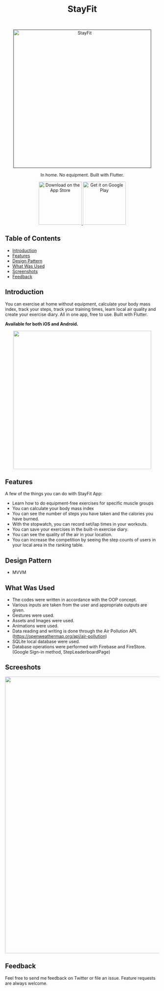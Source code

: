 <h1 align="center"> StayFit </h1> <br>
<p align="center">
  <a href="">
    <img alt="StayFit" title="StayFit" src="https://i.imgur.com/HXfwKzd.png" width="450">
  </a>
</p>

<p align="center">
  In home. No equipment. Built with Flutter.
</p>

<p align="center">
  <a href="https://itunes.apple.com/us/app/stayfit/id1251347962?mt=8">
    <img alt="Download on the App Store" title="App Store" src="http://i.imgur.com/0n2zqHD.png" width="140">
  </a>

  <a href="https://play.google.com/store/apps/details?id=com.stayfit">
    <img alt="Get it on Google Play" title="Google Play" src="http://i.imgur.com/mtGRPuM.png" width="140">
  </a>
</p>

<!-- START doctoc generated TOC please keep comment here to allow auto update -->
<!-- DON'T EDIT THIS SECTION, INSTEAD RE-RUN doctoc TO UPDATE -->
## Table of Contents

- [Introduction](#introduction)
- [Features](#features)
- [Design Pattern](#designpattern)
- [What Was Used](#whatwasused)
- [Screenshots](#screenshots)
- [Feedback](#feedback)


<!-- END doctoc generated TOC please keep comment here to allow auto update -->

## Introduction

You can exercise at home without equipment, calculate your body mass index, track your steps, track your training times, learn local air quality and create your exercise diary. All in one app, free to use. Built with Flutter.

**Available for both iOS and Android.**

<p align="center">
  <img src = "https://i.imgur.com/AAu9whq.jpg" width=450>
</p>

## Features

A few of the things you can do with StayFit App:

* Learn how to do equipment-free exercises for specific muscle groups
* You can calculate your body mass index
* You can see the number of steps you have taken and the calories you have burned.
* With the stopwatch, you can record set/lap times in your workouts.
* You can save your exercises in the built-in exercise diary.
* You can see the quality of the air in your location.
* You can increase the competition by seeing the step counts of users in your local area in the ranking table.


## Design Pattern

* MVVM

## What Was Used 

* The codes were written in accordance with the OOP concept.
* Various inputs are taken from the user and appropriate outputs are given.
* Gestures were used.
* Assets and Images were used.
* Animations were used.
* Data reading and writing is done through the Air Pollution API. (https://openweathermap.org/api/air-pollution)
* SQLite local database were used.
* Database operations were performed with Firebase and FireStore. (Google Sign-in method, StepLeaderboardPage)

## Screeshots

<p align="center">
  <img src = "https://i.imgur.com/Fde7EqD.jpg" width=900>
</p>

## Feedback

Feel free to send me feedback on Twitter or file an issue. Feature requests are always welcome. 
